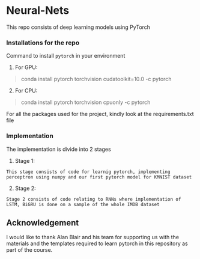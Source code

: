 # Neural-Nets

This repo consists of deep learning models using PyTorch

### Installations for the repo

Command to install `pytorch` in your environment

1) For GPU:
> conda install pytorch torchvision cudatoolkit=10.0 -c pytorch

2) For CPU: 

> conda install pytorch torchvision cpuonly -c pytorch

For all the packages used for the project, kindly look at the requirements.txt file


### Implementation

The implementation is divide into 2 stages

1) Stage 1:

`This stage consists of code for learnig pytorch, implementing perceptron using numpy and our first pytorch model
for KMNIST dataset`

2) Stage 2:

`Stage 2 consists of code relating to RNNs where implementation of LSTM, BiGRU is done on a
 sample of the whole IMDB dataset`

## Acknowledgement

I would like to thank Alan Blair and his team for supporting us with the materials and the templates 
required to learn pytorch in this repository as part of the course.